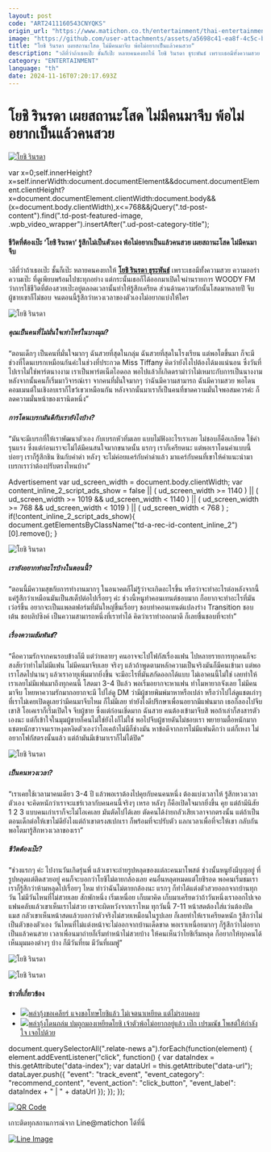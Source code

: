 ```yaml
---
layout: post
code: "ART2411160543CNYQKS"
origin_url: "https://www.matichon.co.th/entertainment/thai-entertainment/news_4901731"
image: "https://github.com/user-attachments/assets/a5698c41-ea8f-4c5c-bc1b-85f068f18fc0"
title: "โยชิ รินรดา เผยสถานะโสด ไม่มีคนมาจีบ พ้อไม่อยากเป็นแล้วคนสวย"
description: "วลีที่ว่าถ้าเธอเป๊ะ ชั้นก็เป๊ะ หลายคนคงยกให้ โยชิ รินรดา ธุระพันธ์ เพราะเธอมีทั้งความสวย ความออร่า ความเป๊ะ ที่ดูเพียบพร้อมไปซะทุกอย่าง"
category: "ENTERTAINMENT"
language: "th"
date: 2024-11-16T07:20:17.693Z
---
```


# โยชิ รินรดา เผยสถานะโสด ไม่มีคนมาจีบ พ้อไม่อยากเป็นแล้วคนสวย

[![โยชิ รินรดา](https://www.matichon.co.th/wp-content/uploads/2024/11/yoshi1.jpg "yoshi1")](https://www.matichon.co.th/wp-content/uploads/2024/11/yoshi1.jpg)

var x=0;self.innerHeight?x=self.innerWidth:document.documentElement&&document.documentElement.clientHeight?x=document.documentElement.clientWidth:document.body&&(x=document.body.clientWidth),x<=768&&jQuery(".td-post-content").find(".td-post-featured-image, .wpb\_video\_wrapper").insertAfter(".ud-post-category-title");

#### **ชีวิตที่ต้องเป๊ะ ‘โยชิ รินรดา’ รู้สึกไม่เป็นตัวเอง พ้อไม่อยากเป็นแล้วคนสวย เผยสถานะโสด ไม่มีคนมาจีบ**

วลีที่ว่าถ้าเธอเป๊ะ ชั้นก็เป๊ะ หลายคนคงยกให้ [**โยชิ รินรดา ธุระพันธ์**](https://www.instagram.com/yoshirinrada/) เพราะเธอมีทั้งความสวย ความออร่า ความเป๊ะ ที่ดูเพียบพร้อมไปซะทุกอย่าง แต่กระนั้นเธอก็ได้ออกมาเปิดใจผ่านรายการ WOODY FM ว่าการใช้ชีวิตที่ต้องสวยเป๊ะอยู่ตลอดเวลานั้นทำให้รู้สึกเครียด ส่วนด้านความรักนั้นโสดมาหลายปี จีบผู้ชายเขาก็ไม่ชอบ จนตอนนี้รู้สึกว่าหวงเวลาของตัวเองไม่อยากแบ่งให้ใคร

![โยชิ รินรดา](https://www.matichon.co.th/wp-content/uploads/2024/11/145197_0.jpg)

##### **คุณเป็นคนที่ไม่มั่นใจเท่าไหร่ในบางมุม?**

“ตอนเด็กๆ เป็นคนที่มั่นใจมากๆ ฉันสวยที่สุดในกลุ่ม ฉันสวยที่สุดในโรงเรียน แต่พอโตขึ้นมา ก็จะมีช่วงที่โดนเบรกเหมือนกันค่ะในช่วงที่ประกวด Miss Tiffany คิดว่ายังไงไปต้องได้มงแน่นอน ซึ่งวันที่ไปเราไม่ใช่พาร์ตนางงาม เราเป็นพาร์ตเน็ตไอดอล พอไปแล้วก็เกิดดราม่าว่าไม่เหมาะกับการเป็นนางงาม หลังจากนั้นคนก็เริ่มมาวิจารณ์เรา จากคนที่มั่นใจมากๆ ว่าฉันมีความสามารถ ฉันมีความสวย พอโดนคอมเมนต์ในเชิงลบเราก็ไขว้เขวเหมือนกัน หลังจากนั้นมาเราก็เป็นคนที่ขาดความมั่นใจพอสมควรค่ะ ก็ลดความมั่นหน้าของเรานิดหนึ่ง”

##### **การโดนเบรกมันดีกับเรายังไงบ้าง?**

“มันจะมีเบรกที่ให้เราพัฒนาตัวเอง กับเบรกหัวทิ่มเลย แบบไม่ฟังอะไรเราเลย ไม่ชอบก็คือเกลียด ใช้คำรุนแรง ซึ่งแต่ก่อนเราจะไม่ได้มีคนสนใจมากขนาดนั้น แรกๆ เราก็เครียดนะ แต่พอเราโดนคำแบบนี้บ่อยๆ เราก็รู้สึกชิน ชินกับคำด่า หลังๆ จะไม่ค่อยแคร์กับคำด่าแล้ว มาแคร์กับคนที่เขาให้คำแนะนำมาเบรกเราว่าต้องปรับตรงไหนบ้าง”

Advertisement var ud\_screen\_width = document.body.clientWidth; var content\_inline\_2\_script\_ads\_show = false || ( ud\_screen\_width >= 1140 ) || ( ud\_screen\_width >= 1019 && ud\_screen\_width < 1140 ) || ( ud\_screen\_width >= 768 && ud\_screen\_width < 1019 ) || ( ud\_screen\_width < 768 ) ; if(!content\_inline\_2\_script\_ads\_show){ document.getElementsByClassName("td-a-rec-id-content\_inline\_2")\[0\].remove(); }

![โยชิ รินรดา](https://www.matichon.co.th/wp-content/uploads/2024/11/145200_0.jpg)

##### **เรายังอยากทำอะไรบ้างในตอนนี้?**

“ตอนนี้มีความสุขกับการทำงานมากๆ ในอนาคตก็ไม่รู้ว่าจะเกิดอะไรขึ้น หรือว่าจะทำอะไรต่อหลังจากนี้ แค่รู้สึกว่าเหมือนมันเป็นสเต็ปต่อไปเรื่อยๆ ค่ะ ช่วงนี้หนูทำคอนเทนต์ชอบมาก ก็อยากจะทำอะไรที่มันเว่อร์ขึ้น อยากจะเป็นแพลตฟอร์มที่มันใหญ่ขึ้นเรื่อยๆ ชอบทำคอนเทนต์แปลงร่าง Transition ชอบเต้น ชอบลิปซิงค์ เป็นความสามารถหนึ่งที่เราทำได้ คิดว่าเราทำออกมาดี ก็เลยชื่นชอบที่จะทำ”

##### **เรื่องความสัมพันธ์?**

“คือความรักจากคนรอบข้างก็มี แต่ว่าหลายๆ คนอาจจะไปโฟกัสเรื่องแฟน ไปหลายรายการทุกคนก็จะสงสัยว่าทำไมไม่มีแฟน ไม่มีคนมาจีบเลย จริงๆ แล้วถ้าพูดตามหลักความเป็นจริงมันก็มีคนเข้ามา แต่พอเราโสดไปนานๆ แล้วเราอายุเพิ่มมากยิ่งขึ้น จะมีอะไรที่มันสกัดออกได้แบบ ไม่เอาคนนี้ไม่ใช่ เลยทำให้เราเลยไม่มีแฟนมาถึงทุกคนนี้ โสดมา 3-4 ปีแล้ว พอเริ่มอยากจะหาแฟน ทำไมหายากจังเลย ไม่มีคนมาจีบ โหยหาความรักมากอยากจะมี ไปไล่ดู DM ว่ามีผู้ชายพิมพ์มาหาหรือเปล่า หรือว่าไปไล่ดูแชตเก่าๆ ที่เราไม่เคยเปิดดูเลยว่ามีคนมาจีบไหม ก็ไม่มีเลย ทำยังไงดีปรึกษาเพื่อนอยากมีแฟนมาก เธอก็ลองไปจีบเขาสิ โอเคเราก็เริ่มเปิดใจ จีบผู้ชาย ซึ่งแต่ก่อนเชิ่ดมาก ฉันสวย คนต้องเข้ามาจีบสิ พอถ้าเล่าก็สงสารตัวเองนะ แต่ก็เข้าใจในมุมผู้ชายก็คนไม่ใช่ยังไงก็ไม่ใช่ พอไปจีบผู้ชายดันไม่ชอบเรา พยายามตื้อหนักมากแชตหนักขวาจนเราหงุดหงิดตัวเองว่าโอเคถ้าไม่มีก็ช่างมัน หาข้อดีจากการไม่มีแฟนดีกว่า แต่ก็เหงา ไม่อยากโฟกัสตรงนั้นแล้ว แต่ถ้ามันมีเข้ามาเราก็ไม่ได้ปิด”

![โยชิ รินรดา](https://www.matichon.co.th/wp-content/uploads/2024/11/145198_0.jpg)

##### **เป็นคนหวงเวลา?**

“เราเคยใช้เวลามาคนเดียว 3-4 ปี แล้วพอเราต้องไปคุยกับคนคนหนึ่ง ต้องแบ่งเวลาให้ รู้สึกหวงเวลาตัวเอง จะคิดหนักว่าเราจะแชร์เวลากับคนคนนี้จริงๆ เหรอ หลังๆ ก็คือเปิดใจมากยิ่งขึ้น คุย แต่ถ้ามีนิสัย 1 2 3 แบบคนเก่าเราก็จะไม่โอเคเลย มันตัดไปได้เลย ตัดคนได้ง่ายกลัวเสียเวลาจากตรงนั้น แต่ถ้าเป็นตอนเด็กต่อให้เขาไม่ดียังไงแต่ถ้าเขาตรงสเปกเรา ก็พร้อมที่จะปรับตัว แลกเวลาเพื่อที่จะให้เขา กลับกันพอโตมารู้สึกหวงเวลาของเรา”

##### **ชีวิตต้องเป๊ะ?**

“ช่วงแรกๆ ค่ะ ไปงานวันเกิดรุ่นพี่ แล้วเขาจะถ่ายรูปหลุดของแต่ละคนมาโพสต์ ช่วงนั้นหนูยังมีบุญอยู่ ที่รูปหลุดแต่ติดสวยอยู่ คนก็จะบอกว่าโยชิไม่ตายกล้องเลย คนอื่นหลุดหมดแต่โยชิรอด พอคนเริ่มชมเรา เราก็รู้สึกว่าห้ามหลุดไปเรื่อยๆ ไหม ทำว่าฉันไม่ตายกล้องนะ แรกๆ ก็ทำได้แต่งตัวสวยออกจากบ้านทุกวัน ไม่มีวันไหนที่ไม่สวยเลย สักพักหนึ่ง เริ่มเหนื่อย เก็บมาคิด เก็บมาเครียดว่าถ้าวันหนึ่งเราออกไปเจอแฟนคลับแล้วเขาเห็นเราไม่สวย เขาจะผิดหวังจากเราไหม ทุกวันนี้ 7-11 หน้าสดต้องใส่แว่นต้องปิดแมส กลัวเขาเห็นหน้าสดแล้วบอกว่าตัวจริงไม่สวยเหมือนในรูปเลย ก็เลยทำให้เราเครียดหนัก รู้สึกว่าไม่เป็นตัวของตัวเอง วันไหนที่ไม่แต่งหน้าจะไม่ออกจากบ้านเด็ดขาด พอเราเหนื่อยมากๆ ก็รู้สึกว่าไม่อยากเป็นแล้วคนสวย เวลาเพื่อนมาถ่ายก็เริ่มทำหน้าไม่สวยบ้าง ให้คนเห็นว่าโยชิเริ่มหลุด ก็อยากให้ทุกคนได้เห็นมุมมองต่างๆ บ้าง ก็มีวันที่ยม มีวันที่ผมฟู”

![โยชิ รินรดา](https://www.matichon.co.th/wp-content/uploads/2024/11/145199_0.jpg)

![โยชิ รินรดา](https://www.matichon.co.th/wp-content/uploads/2024/11/145201_0.jpg)

#### ข่าวที่เกี่ยวข้อง

*   [![](https://www.matichon.co.th/wp-content/uploads/2019/10/หดก.png)พล่ากุ้งขอเคลียร์ แจงขอโทษโยชิแล้ว ไม่เจตนาเหยียด แต่ไม่รอบคอบ](https://www.matichon.co.th/entertainment/news_1703514)
*   [![](https://www.matichon.co.th/wp-content/uploads/2019/10/พล่า.jpg)พล่ากุ้งโดนถล่ม ปมถูกมองเหยียดโยชิ เจ้าตัวพ้อไม่อยากอยู่แล้ว เป๊ก เปรมณัช โพสต์ให้กำลังใจ เจอไปด้วย](https://www.matichon.co.th/entertainment/news_1702607)

document.querySelectorAll(".relate-news a").forEach(function(element) { element.addEventListener("click", function() { var dataIndex = this.getAttribute("data-index"); var dataUrl = this.getAttribute("data-url"); dataLayer.push({ "event": "track\_event", "event\_category": "recommend\_content", "event\_action": "click\_button", "event\_label": dataIndex + " | " + dataUrl }); }); });

[![QR Code](https://www.matichon.co.th/wp-content/uploads/2023/07/wob1371z.jpg)](https://lin.ee/ht0nDxX)

เกาะติดทุกสถานการณ์จาก Line@matichon ได้ที่นี่

[![Line Image](https://www.matichon.co.th/wp-content/uploads/2023/07/th.png)](https://lin.ee/ht0nDxX)